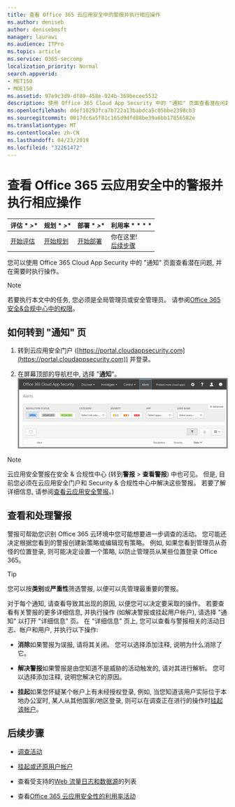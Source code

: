 ```yaml
---
title: 查看 Office 365 云应用安全中的警报并执行相应操作
ms.author: deniseb
author: denisebmsft
manager: laurawi
ms.audience: ITPro
ms.topic: article
ms.service: O365-seccomp
localization_priority: Normal
search.appverid:
- MET150
- MOE150
ms.assetid: 97e9c3d9-df89-458e-924b-369becee5532
description: 使用 Office 365 Cloud App Security 中的 "通知" 页面查看潜在问题并采取措施。 您可以取消或解决通知, 如有必要, 请挂起用户帐户。
ms.openlocfilehash: ddef10293fca7b722a13babdca5c05bbe2398cb3
ms.sourcegitcommit: 0017dc6a5f81c165d9dfd88be39a6bb17856582e
ms.translationtype: MT
ms.contentlocale: zh-CN
ms.lasthandoff: 04/23/2019
ms.locfileid: "32261472"
---
```

# <a name="review-and-take-action-on-alerts-in-office-365-cloud-app-security"></a>查看 Office 365 云应用安全中的警报并执行相应操作
  
|评估 * *\>**|规划 * *\>**|部署 * *\>**|利用率 * * * *|
|:-----|:-----|:-----|:-----|
|[开始评估](office-365-cas-overview.md) <br/> |[开始规划](get-ready-for-office-365-cas.md) <br/> |[开始部署](turn-on-office-365-cas.md) <br/> |你在这里!  <br/> [后续步骤](#next-steps) <br/> |
   
您可以使用 Office 365 Cloud App Security 中的 "通知" 页面查看潜在问题, 并在需要时执行操作。
  
> [!NOTE]
> 若要执行本文中的任务, 您必须是全局管理员或安全管理员。 请参阅[Office 365 安全&amp;合规中心中的权限](permissions-in-the-security-and-compliance-center.md)。 
  
## <a name="how-to-get-to-the-alerts-page"></a>如何转到 "通知" 页

1. 转到云应用安全门户 ([https://portal.cloudappsecurity.com](https://portal.cloudappsecurity.com)) 并登录。
  
2. 在屏幕顶部的导航栏中, 选择 "**通知**"。<br/>![在 "通知" 页面上, 您可以查看触发的警报以及执行的任何操作。](media/3b53d4c9-4b13-435d-8547-8c0f9ae6b914.png)
 
> [!NOTE]
> 云应用安全警报在安全 & 合规性中心 (转到**警报** > **查看警报**) 中也可见。 但是, 目前您必须在云应用安全门户和 Security & 合规性中心中解决这些警报。 若要了解详细信息, 请参阅[查看云应用安全警报](alert-policies.md#viewing-cloud-app-security-alerts)。) 
 
## <a name="review-and-handle-alerts"></a>查看和处理警报

警报可帮助您识别 Office 365 云环境中您可能想要进一步调查的活动。 您可能还决定根据您看到的警报创建新策略或编辑现有策略。 例如, 如果您看到管理员从奇怪的位置登录, 则可能决定设置一个策略, 以防止管理员从某些位置登录 Office 365。
  
> [!TIP]
> 您可以按**类别**或**严重性**筛选警报, 以便可以先管理最重要的警报。 
  
对于每个通知, 请查看导致其出现的原因, 以便您可以决定要采取的操作。 若要查看有关警报的更多详细信息, 并执行操作 (如解决警报或挂起用户帐户), 请选择 "通知" 以打开 "详细信息" 页。 在 "详细信息" 页上, 您可以查看与警报相关的活动日志、帐户和用户, 并执行以下操作:
  
- **消除**如果警报为误报, 请将其关闭。 您可以选择添加注释, 说明为什么消除了它。 
    
- **解决警报**如果警报是由您知道不是威胁的活动触发的, 请对其进行解析。 您可以选择添加注释, 说明您解决它的原因。 
    
- **挂起**如果您怀疑某个帐户上有未经授权登录, 例如, 当您知道该用户实际位于本地办公室时, 某人从其他国家/地区登录, 则可以在调查正在进行的操作时[挂起该帐户](suspend-or-restore-an-account-in-ocas.md)。 
    
## <a name="next-steps"></a>后续步骤

- [调查活动](investigate-an-activity-in-office-365-cas.md)
    
- [挂起或还原用户帐户](suspend-or-restore-an-account-in-ocas.md)
    
- 查看受支持的[Web 流量日志和数据源](web-traffic-logs-and-data-sources-for-ocas.md)的列表
    
- 查看[Office 365 云应用安全性的利用率活动](utilization-activities-for-ocas.md)
    

